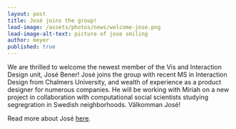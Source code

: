 ```yaml
---
layout: post
title: José joins the group!
lead-image: /assets/photos/news/welcome-jose.png
lead-image-alt-text: picture of jose smiling 
author: meyer
published: true
---
```


We are thrilled to welcome the newest member of the Vis and Interaction Design unit, José Bener! José joins the group with recent MS in Interaction Design from Chalmers University, and wealth of experience as a product designer for numerous companies. He will be working with Miriah on a new project in collaboration with computational social scientists studying segregration in Swedish neighborhoods. Välkomman José!

Read more about José [here](https://www.benerjose.com/).


